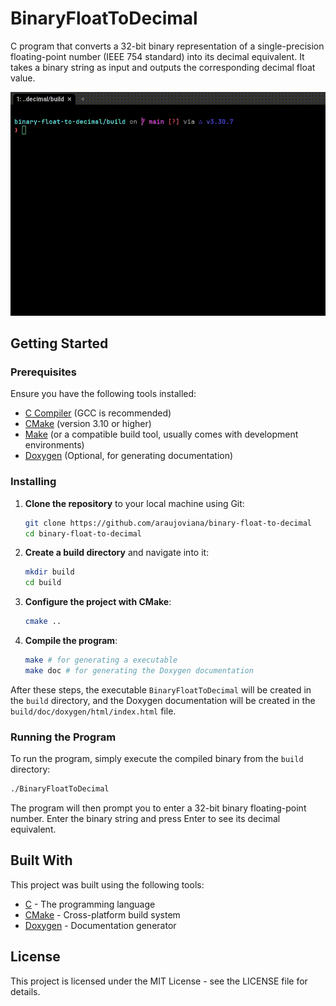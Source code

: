 # BinaryFloatToDecimal

C program that converts a 32-bit binary representation of a single-precision floating-point number (IEEE 754 standard) into its decimal equivalent.  It takes a binary string as input and outputs the corresponding decimal float value.

![Demo GIF](./assets/demo.gif)

## Getting Started

### Prerequisites

Ensure you have the following tools installed:

- [C Compiler](https://gcc.gnu.org/) (GCC is recommended)
- [CMake](https://cmake.org/) (version 3.10 or higher)
- [Make](https://www.gnu.org/software/make/) (or a compatible build tool, usually comes with development environments)
- [Doxygen](http://www.doxygen.nl/index.html) (Optional, for generating documentation)

### Installing

1.  **Clone the repository** to your local machine using Git:

    ```bash
    git clone https://github.com/araujoviana/binary-float-to-decimal
    cd binary-float-to-decimal
    ```

2.  **Create a build directory** and navigate into it:

    ```bash
    mkdir build
    cd build
    ```

3.  **Configure the project with CMake**:

    ```bash
    cmake ..
    ```

4.  **Compile the program**:

    ```bash
    make # for generating a executable
    make doc # for generating the Doxygen documentation
    ```

After these steps, the executable `BinaryFloatToDecimal` will be created in the `build` directory, and the Doxygen documentation will be created in the `build/doc/doxygen/html/index.html` file.

### Running the Program

To run the program, simply execute the compiled binary from the `build` directory:

```bash
./BinaryFloatToDecimal
```

The program will then prompt you to enter a 32-bit binary floating-point number. Enter the binary string and press Enter to see its decimal equivalent.

## Built With

This project was built using the following tools:

- [C](https://en.wikipedia.org/wiki/C_(programming_language)) - The programming language
- [CMake](https://cmake.org/) - Cross-platform build system
- [Doxygen](http://www.doxygen.nl/index.html) - Documentation generator


## License

This project is licensed under the MIT License - see the LICENSE file for details.


